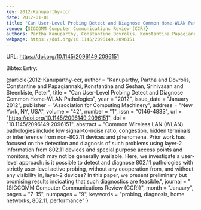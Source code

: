 ```yaml
---
key: 2012-Kanuparthy-ccr
date: 2012-01-01
title: "Can User-Level Probing Detect and Diagnose Common Home-WLAN Pathologies"
venue: {SIGCOMM Computer Communications Review (CCR)}
authors: Partha Kanuparthy, Constantine Dovrolis, Konstantina Papagiannaki, Srinivasan Seshan and Peter Steenkiste
webpage: https://doi.org/10.1145/2096149.2096151
---
```


URL: https://doi.org/10.1145/2096149.2096151

Bibtex Entry:

@article{2012-Kanuparthy-ccr,
    author = "Kanuparthy, Partha and Dovrolis, Constantine and Papagiannaki, Konstantina and Seshan, Srinivasan and Steenkiste, Peter",
    title = "Can User-Level Probing Detect and Diagnose Common Home-WLAN Pathologies",
    year = "2012",
    issue_date = "January 2012",
    publisher = "Association for Computing Machinery",
    address = "New York, NY, USA",
    volume = "42",
    number = "1",
    issn = "0146-4833",
    url = "https://doi.org/10.1145/2096149.2096151",
    doi = "10.1145/2096149.2096151",
    abstract = "Common Wireless LAN (WLAN) pathologies include low signal-to-noise ratio, congestion, hidden terminals or interference from non-802.11 devices and phenomena. Prior work has focused on the detection and diagnosis of such problems using layer-2 information from 802.11 devices and special purpose access points and monitors, which may not be generally available. Here, we investigate a user-level approach: is it possible to detect and diagnose 802.11 pathologies with strictly user-level active probing, without any cooperation from, and without any visibility in, layer-2 devices? In this paper, we present preliminary but promising results indicating that such diagnostics are feasible.",
    journal = "{SIGCOMM Computer Communications Review (CCR)}",
    month = "January",
    pages = "7–15",
    numpages = "9",
    keywords = "probing, diagnosis, home networks, 802.11, performance"
}

